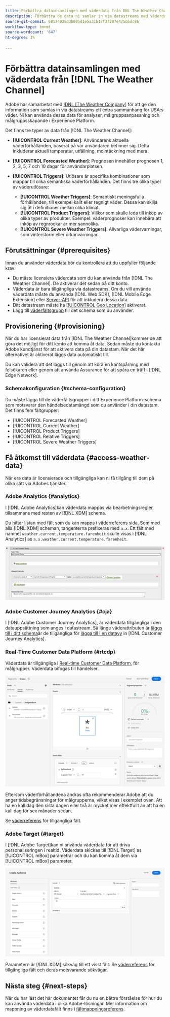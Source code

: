 ```yaml
---
title: Förbättra datainsamlingen med väderdata från DNL The Weather Channel
description: Förbättra de data ni samlar in via datastreams med väderdata från DNL The Weather Channel.
source-git-commit: 68174928d3b005d1e5a31b17f3f287e475b5dc86
workflow-type: tm+mt
source-wordcount: '647'
ht-degree: 1%

---
```



# Förbättra datainsamlingen med väderdata från [!DNL The Weather Channel]

Adobe har samarbetat med [!DNL [The Weather Company]](https://www.ibm.com/weather) för att ge den information som samlas in via datastreams ett extra sammanhang för USA:s väder. Ni kan använda dessa data för analyser, målgruppsanpassning och målgruppsskapande i Experience Platform.

Det finns tre typer av data från [!DNL The Weather Channel]:

* **[!UICONTROL Current Weather]**: Användarens aktuella väderförhållanden, baserat på var användaren befinner sig. Detta inkluderar aktuell temperatur, utfällning, molntäckning med mera.
* **[!UICONTROL Forecasted Weather]**: Prognosen innehåller prognosen 1, 2, 3, 5, 7 och 10 dagar för användarplatsen.
* **[!UICONTROL Triggers]**: Utlösare är specifika kombinationer som mappar till olika semantiska väderförhållanden. Det finns tre olika typer av väderutlösare:

   * **[!UICONTROL Weather Triggers]**: Semantiskt meningsfulla förhållanden, till exempel kallt eller regnigt väder. Dessa kan skilja sig åt i definitioner mellan olika klimat.
   * **[!UICONTROL Product Triggers]**: Villkor som skulle leda till inköp av olika typer av produkter. Exempel: väderprognoser kan innebära att inköp av regnrockar är mer sannolika.
   * **[!UICONTROL Severe Weather Triggers]**: Allvarliga vädervarningar, som vinterstorm eller orkanvarningar.

## Förutsättningar {#prerequisites}

Innan du använder väderdata bör du kontrollera att du uppfyller följande krav:

* Du måste licensiera väderdata som du kan använda från [!DNL The Weather Channel]. De aktiverar det sedan på ditt konto.
* Väderdata är bara tillgängliga via datastreams. Om du vill använda väderdata måste du använda [!DNL Web SDK], [!DNL Mobile Edge Extension] eller [Server-API](../../server-api/overview.md) för att inkludera dessa data.
* Ditt datastream måste ha [[!UICONTROL Geo Location]](../configure.md#advanced-options) aktiverat.
* Lägg till [väderfältsgrupp](#schema-configuration) till det schema som du använder.

## Provisionering {#provisioning}

När du har licensierat data från [!DNL The Weather Channel]kommer de att göra det möjligt för ditt konto att komma åt data. Sedan måste du kontakta Adobe kundtjänst för att aktivera data på din datastam. När det här alternativet är aktiverat läggs data automatiskt till.

Du kan validera att det läggs till genom att köra en kantspårning med felsökaren eller genom att använda Assurance för att spåra en träff i [!DNL Edge Network].

### Schemakonfiguration {#schema-configuration}

Du måste lägga till de väderfältsgrupper i ditt Experience Platform-schema som motsvarar den händelsedatamängd som du använder i din datastam. Det finns fem fältgrupper:

* [!UICONTROL Forecasted Weather]
* [!UICONTROL Current Weather]
* [!UICONTROL Product Triggers]
* [!UICONTROL Relative Triggers]
* [!UICONTROL Severe Weather Triggers]

## Få åtkomst till väderdata {#access-weather-data}

När era data är licensierade och tillgängliga kan ni få tillgång till dem på olika sätt via Adobes tjänster.

### Adobe Analytics {#analytics}

I [!DNL Adobe Analytics]kan väderdata mappas via bearbetningsregler, tillsammans med resten av [!DNL XDM] schema.

Du hittar listan med fält som du kan mappa i [väderreferens](weather-reference.md) sida. Som med alla [!DNL XDM] scheman, tangenterna prefixeras med `a.x`. Ett fält med namnet `weather.current.temperature.farenheit` skulle visas i [!DNL Analytics] as `a.x.weather.current.temperature.farenheit`.

![Gränssnitt för bearbetningsregel](../assets/data-enrichment/weather/processing-rules.png)

### Adobe Customer Journey Analytics {#cja}

I [!DNL Adobe Customer Journey Analytics], är väderdata tillgängliga i den datauppsättning som anges i datastream. Så länge väderattributen är [läggs till i ditt schema](#prerequisites-prerequisites)är de tillgängliga för [lägga till i en datavy](https://experienceleague.adobe.com/docs/analytics-platform/using/cja-dataviews/create-dataview.html) in [!DNL Customer Journey Analytics].

### Real-Time Customer Data Platform {#rtcdp}

Väderdata är tillgängliga i [Real-time Customer Data Platform](../../rtcdp/overview.md), för målgrupper. Väderdata bifogas till händelser.

![Segmentbyggaren som visar väderhändelser](../assets/data-enrichment/weather/schema-builder.png)

Eftersom väderförhållandena ändras ofta rekommenderar Adobe att du anger tidsbegränsningar för målgrupperna, vilket visas i exemplet ovan. Att ha en kall dag den sista dagen eller två är mycket mer effektfullt än att ha en kall dag för sex månader sedan.

Se [väderreferens](weather-reference.md) för tillgängliga fält.

### Adobe Target {#target}

I [!DNL Adobe Target]kan ni använda väderdata för att driva personaliseringen i realtid. Väderdata skickas till [!DNL Target] as [!UICONTROL mBox] parametrar och du kan komma åt dem via [!UICONTROL mBox] parameter.

![Target Audience Builder](../assets/data-enrichment/weather/target-audience-builder.png)

Parametern är [!DNL XDM] sökväg till ett visst fält. Se [väderreferens](weather-reference.md) för tillgängliga fält och deras motsvarande sökvägar.

## Nästa steg {#next-steps}

När du har läst det här dokumentet får du nu en bättre förståelse för hur du kan använda väderdata i olika Adobe-lösningar. Mer information om mappning av väderdatafält finns i [fältmappningsreferens](weather-reference.md).
